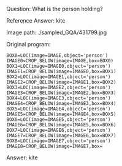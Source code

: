 Question: What is the person holding?

Reference Answer: kite

Image path: ./sampled_GQA/431799.jpg

Original program:

```
BOX0=LOC(image=IMAGE,object='person')
IMAGE0=CROP_BELOW(image=IMAGE,box=BOX0)
BOX1=LOC(image=IMAGE0,object='person')
IMAGE1=CROP_BELOW(image=IMAGE0,box=BOX1)
BOX2=LOC(image=IMAGE1,object='person')
IMAGE2=CROP_BELOW(image=IMAGE1,box=BOX2)
BOX3=LOC(image=IMAGE2,object='person')
IMAGE3=CROP_BELOW(image=IMAGE2,box=BOX3)
BOX4=LOC(image=IMAGE3,object='person')
IMAGE4=CROP_BELOW(image=IMAGE3,box=BOX4)
BOX5=LOC(image=IMAGE4,object='person')
IMAGE5=CROP_BELOW(image=IMAGE4,box=BOX5)
BOX6=LOC(image=IMAGE5,object='person')
IMAGE6=CROP_BELOW(image=IMAGE5,box=BOX6)
BOX7=LOC(image=IMAGE6,object='person')
IMAGE7=CROP_BELOW(image=IMAGE6,box=BOX7)
BOX8=LOC(image=IMAGE7,object='person')
IMAGE8=CROP_BELOW(image=IMAGE7,box=
```
Answer: kite

